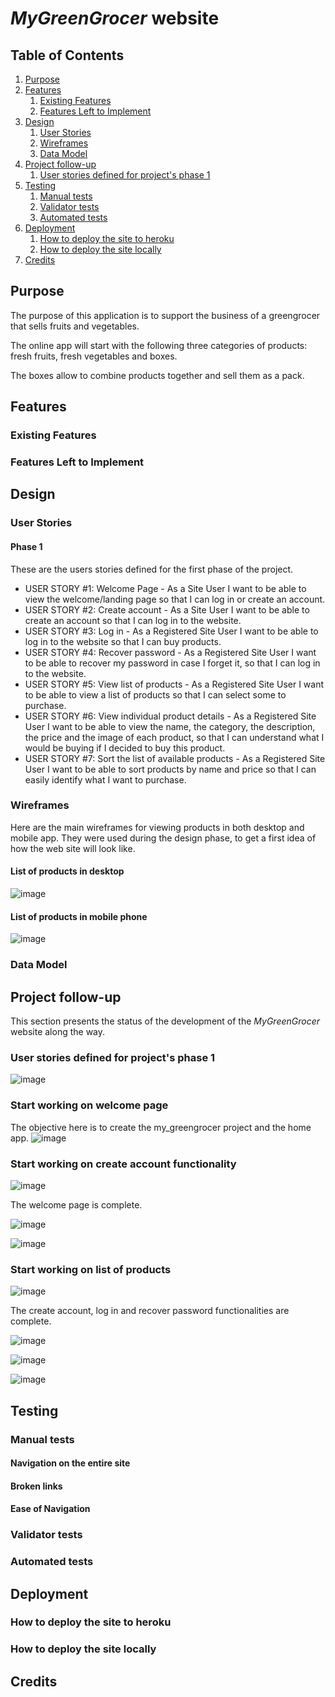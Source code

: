 # <em>MyGreenGrocer</em> website

## Table of Contents

1. [Purpose](#purpose)
2. [Features](#features)
   1. [Existing Features](#existing-features)
   2. [Features Left to Implement](#features-left-to-implement)
3. [Design](#design)
   1. [User Stories](#user-stories)
   2. [Wireframes](#wireframes)
   3. [Data Model](#data-model)
4. [Project follow-up](#project-follow-up)
   1. [User stories defined for project's phase 1](#user-stories-defined-for-projects-phase-1)
5. [Testing](#testing)
   1. [Manual tests](#manual-tests)
   2. [Validator tests](#validator-tests)
   3. [Automated tests](#automated-tests)
6. [Deployment](#deployment)
   1. [How to deploy the site to heroku](#how-to-deploy-the-site-to-heroku)
   2. [How to deploy the site locally](#how-to-deploy-the-site-locally)
7. [Credits](#credits)

## Purpose

The purpose of this application is to support the business of a greengrocer that sells fruits and vegetables.

The online app will start with the following three categories of products: fresh fruits, fresh vegetables and boxes.

The boxes allow to combine products together and sell them as a pack.

## Features 

### Existing Features

### Features Left to Implement

## Design

### User Stories

#### Phase 1

These are the users stories defined for the first phase of the project.

* USER STORY #1: Welcome Page - As a Site User I want to be able to view the welcome/landing page so that I can log in or create an account.
* USER STORY #2: Create account - As a Site User I want to be able to create an account so that I can log in to the website.
* USER STORY #3: Log in - As a Registered Site User I want to be able to log in to the website so that I can buy products.
* USER STORY #4: Recover password - As a Registered Site User I want to be able to recover my password in case I forget it, so that I can log in to the website.
* USER STORY #5: View list of products - As a Registered Site User I want to be able to view a list of products so that I can select some to purchase.
* USER STORY #6: View individual product details - As a Registered Site User I want to be able to view the name, the category, the description, the price and the image of each product, so that I can understand what I would be buying if I decided to buy this product.
* USER STORY #7: Sort the list of available products - As a Registered Site User I want to be able to sort products by name and price so that I can easily identify what I want to purchase.

### Wireframes

Here are the main wireframes for viewing products in both desktop and mobile app. They were used during the design phase, to get a first idea of how the web site will look like.

#### List of products in desktop

![image](https://user-images.githubusercontent.com/87392921/190019262-f4044f4d-64e0-4268-8345-2fd2a21e5df4.png)

#### List of products in mobile phone

![image](https://user-images.githubusercontent.com/87392921/190019667-ebc73b2e-fbcf-4a53-a6eb-cd8a4b2c2f90.png)

### Data Model

## Project follow-up

This section presents the status of the development of the <em>MyGreenGrocer</em> website along the way.

### User stories defined for project's phase 1

![image](https://user-images.githubusercontent.com/87392921/190022403-80fa7233-6862-41c9-bdbe-d9dc27aca254.png)

### Start working on welcome page

The objective here is to create the my_greengrocer project and the home app.
![image](https://user-images.githubusercontent.com/87392921/190152639-052d82f9-3a44-4e34-90a0-c0a2bedc1460.png)

### Start working on create account functionality

![image](https://user-images.githubusercontent.com/87392921/190172435-7f3fecea-36ee-47e1-b960-ddd5ee720bb9.png)

The welcome page is complete.

![image](https://user-images.githubusercontent.com/87392921/190173005-596b8b17-1992-4028-996c-5170f36694b0.png)

![image](https://user-images.githubusercontent.com/87392921/190173419-c340b51e-b630-46fc-8e99-2e8475245416.png)

### Start working on list of products 

![image](https://user-images.githubusercontent.com/87392921/190215149-96744106-ac66-428e-a10c-5403e85182e8.png)

The create account, log in and recover password functionalities are complete.

![image](https://user-images.githubusercontent.com/87392921/190215671-25b9b224-edb8-463e-966b-bb5655033976.png)

![image](https://user-images.githubusercontent.com/87392921/190216037-1565721d-21a5-4877-8ff1-d86fe866380e.png)

![image](https://user-images.githubusercontent.com/87392921/190216205-c958c91b-63bc-4f9c-8064-e567f19a911f.png)


## Testing

### Manual tests

#### Navigation on the entire site

#### Broken links

#### Ease of Navigation

### Validator tests

### Automated tests

## Deployment

### How to deploy the site to heroku

### How to deploy the site locally

## Credits

 
    
